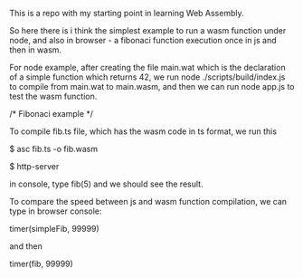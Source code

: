This is a repo with my starting point in learning Web Assembly.

So here there is i think the simplest example to run a wasm function under node,
and also in browser - a fibonaci function execution once in js and then in wasm.

For node example, after creating the file main.wat which is the declaration of a simple function
which returns 42, we run node ./scripts/build/index.js to compile from main.wat to main.wasm,
and then we can run node app.js to test the wasm function.


/* Fibonaci example */

To compile fib.ts file, which has the wasm code in ts format, we run this

$ asc fib.ts -o fib.wasm

$ http-server

in console, type fib(5) and we should see the result.

To compare the speed between js and wasm function compilation,
we can type in browser console:

timer(simpleFib, 99999)

and then

timer(fib, 99999)
